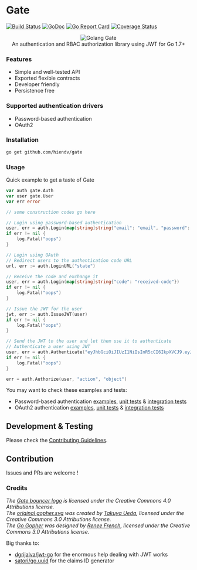 # Gate
[![Build Status](https://travis-ci.org/hiendv/gate.svg?branch=master)](https://travis-ci.org/hiendv/gate) [![GoDoc](https://godoc.org/github.com/hiendv/gate?status.svg)](https://godoc.org/github.com/hiendv/gate) [![Go Report Card](https://goreportcard.com/badge/github.com/hiendv/gate)](https://goreportcard.com/report/github.com/hiendv/gate) [![Coverage Status](https://coveralls.io/repos/github/hiendv/gate/badge.svg?branch=master)](https://coveralls.io/github/hiendv/gate?branch=master)

<p align="center">
	<img src="bouncer.svg" alt="Golang Gate" title="Golang Gate" />
	<br/>
	An authentication and RBAC authorization library using JWT for Go 1.7+
</p>

### Features
- Simple and well-tested API
- Exported flexible contracts
- Developer friendly
- Persistence free

### Supported authentication drivers
- Password-based authentication
- OAuth2

### Installation
```bash
go get github.com/hiendv/gate
```

### Usage
Quick example to get a taste of Gate
```go
var auth gate.Auth
var user gate.User
var err error

// some construction codes go here

// Login using password-based authentication
user, err = auth.Login(map[string]string{"email": "email", "password": "password"})
if err != nil {
	log.Fatal("oops")
}

// Login using OAuth
// Redirect users to the authentication code URL
url, err := auth.LoginURL("state")

// Receive the code and exchange it
user, err = auth.Login(map[string]string{"code": "received-code"})
if err != nil {
	log.Fatal("oops")
}

// Issue the JWT for the user
jwt, err := auth.IssueJWT(user)
if err != nil {
	log.Fatal("oops")
}

// Send the JWT to the user and let them use it to authenticate
// Authenticate a user using JWT
user, err = auth.Authenticate("eyJhbGciOiJIUzI1NiIsInR5cCI6IkpXVCJ9.eyJ1c2VyIjp7ImlkIjoiaWQiLCJ1c2VybmFtZSI6InVzZXJuYW1lIiwicm9sZXMiOlsicm9sZSJdfSwiZXhwIjoxNjA1MDUyODAwLCJqdGkiOiJjbGFpbXMtaWQiLCJpYXQiOjE2MDUwNDkyMDB9.b0gxC2uZRek-SPwHSqyLOoW_DjSYroSivLqJG96Zxl0")
if err != nil {
	log.Fatal("oops")
}

err = auth.Authorize(user, "action", "object")
```

You may want to check these examples and tests:
- Password-based authentication [examples](https://godoc.org/github.com/hiendv/gate/password#pkg-examples), [unit tests](password/password_test.go) & [integration tests](password/password_integration_test.go)
- OAuth2 authentication [examples](https://godoc.org/github.com/hiendv/gate/oauth#pkg-examples), [unit tests](oauth/oauth_test.go) & [integration tests](oauth/oauth_integration_test.go)

## Development & Testing
Please check the [Contributing Guidelines](https://github.com/hiendv/gate/blob/master/CONTRIBUTING.md).

## Contribution
Issues and PRs are welcome !

### Credits
*The [Gate bouncer logo](https://github.com/hiendv/gate/blob/master/bouncer.svg) is licensed under the Creative Commons 4.0 Attributions license.*  
*The [original gopher.svg](https://github.com/golang-samples/gopher-vector/blob/master/gopher.svg) was created by [Takuya Ueda](https://twitter.com/tenntenn), licensed under the Creative Commons 3.0 Attributions license.*  
*The [Go Gopher](https://blog.golang.org/gopher) was designed by [Renee French](http://reneefrench.blogspot.com), licensed under the Creative Commons 3.0 Attributions license.*

Big thanks to:
- [dgrijalva/jwt-go](https://github.com/dgrijalva/jwt-go) for the enormous help dealing with JWT works
- [satori/go.uuid](https://github.com/satori/go.uuid) for the claims ID generator
